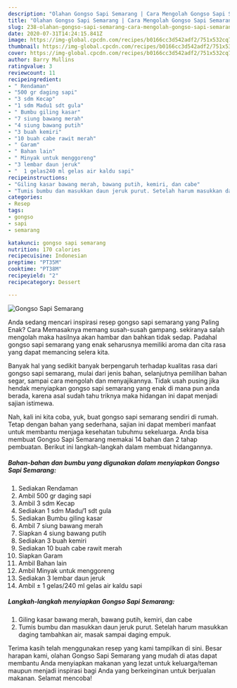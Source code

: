 ```yaml
---
description: "Olahan Gongso Sapi Semarang | Cara Mengolah Gongso Sapi Semarang Yang Bisa Manjain Lidah"
title: "Olahan Gongso Sapi Semarang | Cara Mengolah Gongso Sapi Semarang Yang Bisa Manjain Lidah"
slug: 238-olahan-gongso-sapi-semarang-cara-mengolah-gongso-sapi-semarang-yang-bisa-manjain-lidah
date: 2020-07-31T14:24:15.841Z
image: https://img-global.cpcdn.com/recipes/b0166cc3d542adf2/751x532cq70/gongso-sapi-semarang-foto-resep-utama.jpg
thumbnail: https://img-global.cpcdn.com/recipes/b0166cc3d542adf2/751x532cq70/gongso-sapi-semarang-foto-resep-utama.jpg
cover: https://img-global.cpcdn.com/recipes/b0166cc3d542adf2/751x532cq70/gongso-sapi-semarang-foto-resep-utama.jpg
author: Barry Mullins
ratingvalue: 3
reviewcount: 11
recipeingredient:
- " Rendaman"
- "500 gr daging sapi"
- "3 sdm Kecap"
- "1 sdm Madu1 sdt gula"
- " Bumbu giling kasar"
- "7 siung bawang merah"
- "4 siung bawang putih"
- "3 buah kemiri"
- "10 buah cabe rawit merah"
- " Garam"
- " Bahan lain"
- " Minyak untuk menggoreng"
- "3 lembar daun jeruk"
- "  1 gelas240 ml gelas air kaldu sapi"
recipeinstructions:
- "Giling kasar bawang merah, bawang putih, kemiri, dan cabe"
- "Tumis bumbu dan masukkan daun jeruk purut. Setelah harum masukkan daging tambahkan air, masak sampai daging empuk."
categories:
- Resep
tags:
- gongso
- sapi
- semarang

katakunci: gongso sapi semarang 
nutrition: 170 calories
recipecuisine: Indonesian
preptime: "PT35M"
cooktime: "PT38M"
recipeyield: "2"
recipecategory: Dessert

---
```



![Gongso Sapi Semarang](https://img-global.cpcdn.com/recipes/b0166cc3d542adf2/751x532cq70/gongso-sapi-semarang-foto-resep-utama.jpg)

Anda sedang mencari inspirasi resep gongso sapi semarang yang Paling Enak? Cara Memasaknya memang susah-susah gampang. sekiranya salah mengolah maka hasilnya akan hambar dan bahkan tidak sedap. Padahal gongso sapi semarang yang enak seharusnya memiliki aroma dan cita rasa yang dapat memancing selera kita.

Banyak hal yang sedikit banyak berpengaruh terhadap kualitas rasa dari gongso sapi semarang, mulai dari jenis bahan, selanjutnya pemilihan bahan segar, sampai cara mengolah dan menyajikannya. Tidak usah pusing jika hendak menyiapkan gongso sapi semarang yang enak di mana pun anda berada, karena asal sudah tahu triknya maka hidangan ini dapat menjadi sajian istimewa.




Nah, kali ini kita coba, yuk, buat gongso sapi semarang sendiri di rumah. Tetap dengan bahan yang sederhana, sajian ini dapat memberi manfaat untuk membantu menjaga kesehatan tubuhmu sekeluarga. Anda bisa membuat Gongso Sapi Semarang memakai 14 bahan dan 2 tahap pembuatan. Berikut ini langkah-langkah dalam membuat hidangannya.

<!--inarticleads1-->

##### Bahan-bahan dan bumbu yang digunakan dalam menyiapkan Gongso Sapi Semarang:

1. Sediakan  Rendaman
1. Ambil 500 gr daging sapi
1. Ambil 3 sdm Kecap
1. Sediakan 1 sdm Madu/1 sdt gula
1. Sediakan  Bumbu giling kasar
1. Ambil 7 siung bawang merah
1. Siapkan 4 siung bawang putih
1. Sediakan 3 buah kemiri
1. Sediakan 10 buah cabe rawit merah
1. Siapkan  Garam
1. Ambil  Bahan lain
1. Ambil  Minyak untuk menggoreng
1. Sediakan 3 lembar daun jeruk
1. Ambil  ± 1 gelas/240 ml gelas air kaldu sapi




<!--inarticleads2-->

##### Langkah-langkah menyiapkan Gongso Sapi Semarang:

1. Giling kasar bawang merah, bawang putih, kemiri, dan cabe
1. Tumis bumbu dan masukkan daun jeruk purut. Setelah harum masukkan daging tambahkan air, masak sampai daging empuk.




Terima kasih telah menggunakan resep yang kami tampilkan di sini. Besar harapan kami, olahan Gongso Sapi Semarang yang mudah di atas dapat membantu Anda menyiapkan makanan yang lezat untuk keluarga/teman maupun menjadi inspirasi bagi Anda yang berkeinginan untuk berjualan makanan. Selamat mencoba!
